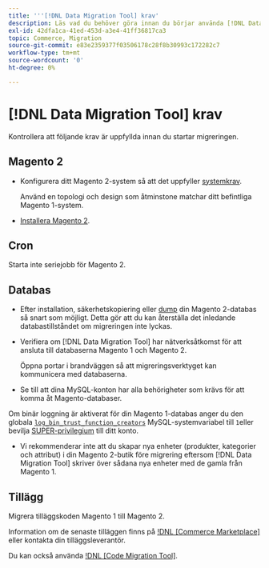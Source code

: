 ```yaml
---
title: '''[!DNL Data Migration Tool] krav'
description: Läs vad du behöver göra innan du börjar använda [!DNL Data Migration Tool] att överföra data mellan Magento 1 och Magento 2.
exl-id: 42dfa1ca-41ed-453d-a3e4-41ff36817ca3
topic: Commerce, Migration
source-git-commit: e83e2359377f03506178c28f8b30993c172282c7
workflow-type: tm+mt
source-wordcount: '0'
ht-degree: 0%

---
```


# [!DNL Data Migration Tool] krav

Kontrollera att följande krav är uppfyllda innan du startar migreringen.

## Magento 2

* Konfigurera ditt Magento 2-system så att det uppfyller [systemkrav](../../installation/system-requirements.md).

  Använd en topologi och design som åtminstone matchar ditt befintliga Magento 1-system.

* [Installera Magento 2](../../installation/overview.md).

## Cron

Starta inte seriejobb för Magento 2.

## Databas

* Efter installation, säkerhetskopiering eller [dump](https://dev.mysql.com/doc/refman/8.0/en/mysqldump.html) din Magento 2-databas så snart som möjligt. Detta gör att du kan återställa det inledande databastillståndet om migreringen inte lyckas.

* Verifiera om [!DNL Data Migration Tool] har nätverksåtkomst för att ansluta till databaserna Magento 1 och Magento 2.

  Öppna portar i brandväggen så att migreringsverktyget kan kommunicera med databaserna.

* Se till att dina MySQL-konton har alla behörigheter som krävs för att komma åt Magento-databaser.

Om binär loggning är aktiverat för din Magento 1-databas anger du den globala [`log_bin_trust_function_creators`](https://dev.mysql.com/doc/refman/5.7/en/server-system-variables.html#sysvar_log_bin_trust_function_creators) MySQL-systemvariabel till `1`eller bevilja [SUPER-privilegium](https://dev.mysql.com/doc/refman/5.7/en/privileges-provided.html#priv_super) till ditt konto.

* Vi rekommenderar inte att du skapar nya enheter (produkter, kategorier och attribut) i din Magento 2-butik före migrering eftersom [!DNL Data Migration Tool] skriver över sådana nya enheter med de gamla från Magento 1.

## Tillägg

Migrera tilläggskoden Magento 1 till Magento 2.

Information om de senaste tilläggen finns på [!DNL [Commerce Marketplace]](https://marketplace.magento.com/) eller kontakta din tilläggsleverantör.

Du kan också använda [!DNL [Code Migration Tool]](https://github.com/magento-commerce/code-migration/blob/develop/README.md).
